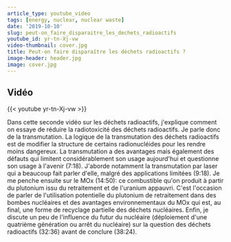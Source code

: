 ```yaml
---
article_type: youtube_video
tags: [energy, nuclear, nuclear waste]
date: '2019-10-10'
slug: peut-on_faire_disparaitre_les_dechets_radioactifs
youtube_id: yr-tn-Xj-vw
video-thumbnail: cover.jpg
title: Peut-on faire disparaître les déchets radioactifs ?
image-header: header.jpg
image: cover.jpg
---
```


## Vidéo

{{< youtube yr-tn-Xj-vw >}}

Dans cette seconde vidéo sur les déchets radioactifs, j'explique comment on essaye de réduire la radiotoxicité des déchets radioactifs. Je parle donc de la transmutation. La logique de la transmutation des déchets radioactifs est de modifier la structure de certains radionucléides pour les rendre moins dangereux. La transmutation a des avantages mais également des défauts qui limitent considérablement son usage aujourd'hui et questionne son usage à l'avenir (7:18). J'aborde notamment la transmutation par laser qui a beaucoup fait parler d'elle, malgré des applications limitées (9:18). Je me penche ensuite sur le MOx (14:50): ce combustible qu'on produit à partir du plutonium issu du retraitement et de l'uranium appauvri. C'est l'occasion de parler de l'utilisation potentielle du plutonium de retraitement dans des bombes nucléaires et des avantages environnementaux du MOx qui est, au final, une forme de recyclage partielle des déchets nucléaires. Enfin, je discute un peu de l'influence du futur du nucléaire (déploiement d'une quatrième génération ou arrêt du nucléaire) sur la question des déchets radioactifs (32:36) avant de conclure (38:24).
